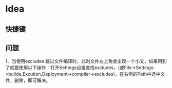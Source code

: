 # Idea

## 快捷键



## 问题

1、当使用excludes 跳过文件编译时，此时文件左上角会出现一个小叉，如果用到了就要使用以下操作：打开Settings设置查找excludes，(或File->Settings->builde,Excution,Deployment->compiler->excludes)，在右侧的Path中选中文件，删除，即可解决。